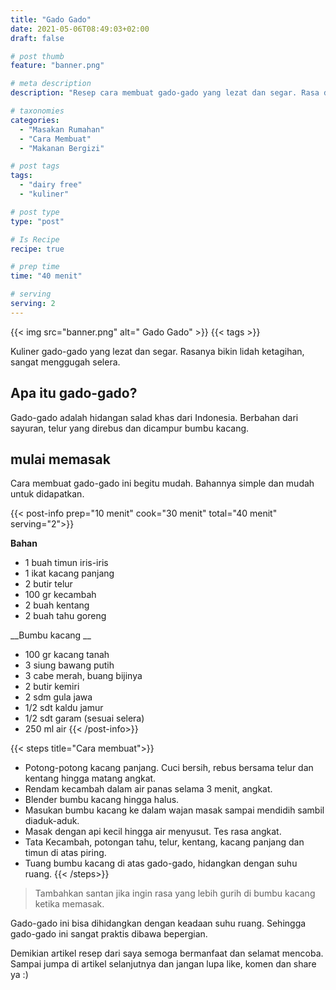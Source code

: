 ```yaml
---
title: "Gado Gado"
date: 2021-05-06T08:49:03+02:00
draft: false

# post thumb
feature: "banner.png"

# meta description
description: "Resep cara membuat gado-gado yang lezat dan segar. Rasa dari gado-gado ini membuat lidah ketagihan."

# taxonomies
categories:
  - "Masakan Rumahan"
  - "Cara Membuat"
  - "Makanan Bergizi"

# post tags
tags:
  - "dairy free"
  - "kuliner"

# post type
type: "post"

# Is Recipe
recipe: true

# prep time
time: "40 menit"

# serving
serving: 2
---
```


{{< img src="banner.png" alt=" Gado Gado" >}}
{{< tags >}}

Kuliner gado-gado yang lezat dan segar. Rasanya bikin lidah ketagihan, sangat menggugah selera.

## Apa itu gado-gado?

Gado-gado adalah hidangan salad khas dari Indonesia. Berbahan dari sayuran, telur yang direbus dan dicampur bumbu kacang.

## mulai memasak

Cara membuat gado-gado ini begitu mudah. Bahannya simple dan mudah untuk didapatkan.

{{< post-info prep="10 menit" cook="30 menit" total="40 menit" serving="2">}}

__Bahan__

-   1 buah timun iris-iris
-   1 ikat kacang panjang
-   2 butir telur
-   100 gr kecambah
-   2 buah kentang
-   2 buah tahu goreng

__Bumbu kacang __

-   100 gr kacang tanah
-   3 siung bawang putih
-   3 cabe merah, buang bijinya
-   2 butir kemiri
-   2 sdm gula jawa
-   1/2 sdt kaldu jamur
-   1/2 sdt garam (sesuai selera)
-   250 ml air
{{< /post-info>}}

{{< steps title="Cara membuat">}}
- Potong-potong kacang panjang. Cuci bersih, rebus bersama telur dan kentang hingga matang angkat.
- Rendam kecambah dalam air panas selama 3 menit, angkat.
- Blender bumbu kacang hingga halus.
- Masukan bumbu kacang ke dalam wajan masak sampai mendidih sambil diaduk-aduk.
- Masak dengan api kecil hingga air menyusut. Tes rasa angkat.
- Tata Kecambah, potongan tahu, telur, kentang, kacang panjang dan timun di atas piring.
- Tuang bumbu kacang di atas gado-gado, hidangkan dengan suhu ruang.
{{< /steps>}}

> Tambahkan santan jika ingin rasa yang lebih gurih di bumbu kacang ketika memasak.

Gado-gado ini bisa dihidangkan dengan keadaan suhu ruang. Sehingga gado-gado ini sangat praktis dibawa bepergian.

Demikian artikel resep dari saya semoga bermanfaat dan selamat mencoba. Sampai jumpa di artikel selanjutnya dan jangan lupa like, komen dan share ya :)